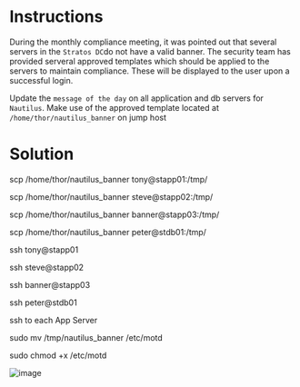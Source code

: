 # Instructions

During the monthly compliance meeting, it was pointed out that several servers in the `Stratos DC`do not have a valid banner. The security team has provided serveral approved templates which should be applied to the servers to maintain compliance. These will be displayed to the user upon a successful login.

Update the `message of the day` on all application and db servers for `Nautilus`. Make use of the approved template located at `/home/thor/nautilus_banner` on jump host

# Solution


scp /home/thor/nautilus_banner tony@stapp01:/tmp/

scp /home/thor/nautilus_banner steve@stapp02:/tmp/

scp /home/thor/nautilus_banner banner@stapp03:/tmp/

scp /home/thor/nautilus_banner peter@stdb01:/tmp/

ssh tony@stapp01

ssh steve@stapp02

ssh banner@stapp03

ssh peter@stdb01

ssh to each App Server

sudo mv /tmp/nautilus_banner /etc/motd

sudo chmod +x /etc/motd

![image](https://github.com/janaom/KodeKloud-Engineer-2.0/assets/83917694/9f721781-1fce-4c48-8f22-9784f52cb84e)
